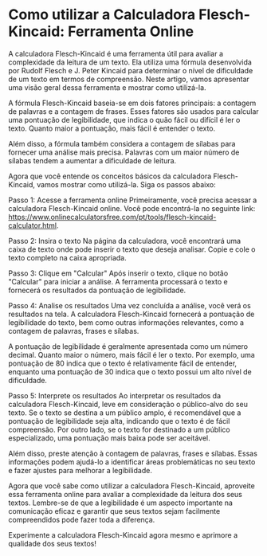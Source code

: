 Como utilizar a Calculadora Flesch-Kincaid: Ferramenta Online
=============================================================

A calculadora Flesch-Kincaid é uma ferramenta útil para avaliar a complexidade da leitura de um texto. Ela utiliza uma fórmula desenvolvida por Rudolf Flesch e J. Peter Kincaid para determinar o nível de dificuldade de um texto em termos de compreensão. Neste artigo, vamos apresentar uma visão geral dessa ferramenta e mostrar como utilizá-la.

A fórmula Flesch-Kincaid baseia-se em dois fatores principais: a contagem de palavras e a contagem de frases. Esses fatores são usados para calcular uma pontuação de legibilidade, que indica o quão fácil ou difícil é ler o texto. Quanto maior a pontuação, mais fácil é entender o texto.

Além disso, a fórmula também considera a contagem de sílabas para fornecer uma análise mais precisa. Palavras com um maior número de sílabas tendem a aumentar a dificuldade de leitura.

Agora que você entende os conceitos básicos da calculadora Flesch-Kincaid, vamos mostrar como utilizá-la. Siga os passos abaixo:

Passo 1: Acesse a ferramenta online Primeiramente, você precisa acessar a calculadora Flesch-Kincaid online. Você pode encontrá-la no seguinte link: <https://www.onlinecalculatorsfree.com/pt/tools/flesch-kincaid-calculator.html>.

Passo 2: Insira o texto Na página da calculadora, você encontrará uma caixa de texto onde pode inserir o texto que deseja analisar. Copie e cole o texto completo na caixa apropriada.

Passo 3: Clique em "Calcular" Após inserir o texto, clique no botão "Calcular" para iniciar a análise. A ferramenta processará o texto e fornecerá os resultados da pontuação de legibilidade.

Passo 4: Analise os resultados Uma vez concluída a análise, você verá os resultados na tela. A calculadora Flesch-Kincaid fornecerá a pontuação de legibilidade do texto, bem como outras informações relevantes, como a contagem de palavras, frases e sílabas.

A pontuação de legibilidade é geralmente apresentada como um número decimal. Quanto maior o número, mais fácil é ler o texto. Por exemplo, uma pontuação de 80 indica que o texto é relativamente fácil de entender, enquanto uma pontuação de 30 indica que o texto possui um alto nível de dificuldade.

Passo 5: Interprete os resultados Ao interpretar os resultados da calculadora Flesch-Kincaid, leve em consideração o público-alvo do seu texto. Se o texto se destina a um público amplo, é recomendável que a pontuação de legibilidade seja alta, indicando que o texto é de fácil compreensão. Por outro lado, se o texto for destinado a um público especializado, uma pontuação mais baixa pode ser aceitável.

Além disso, preste atenção à contagem de palavras, frases e sílabas. Essas informações podem ajudá-lo a identificar áreas problemáticas no seu texto e fazer ajustes para melhorar a legibilidade.

Agora que você sabe como utilizar a calculadora Flesch-Kincaid, aproveite essa ferramenta online para avaliar a complexidade da leitura dos seus textos. Lembre-se de que a legibilidade é um aspecto importante na comunicação eficaz e garantir que seus textos sejam facilmente compreendidos pode fazer toda a diferença.

Experimente a calculadora Flesch-Kincaid agora mesmo e aprimore a qualidade dos seus textos!